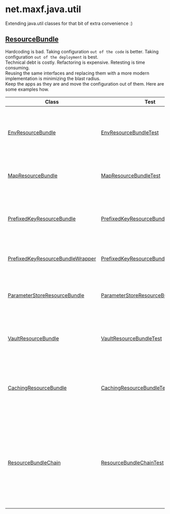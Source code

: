 # net.maxf.java.util

Extending java.util classes for that bit of extra convenience :)  

## [ResourceBundle](https://docs.oracle.com/en/java/javase/20/docs/api/java.base/java/util/ResourceBundle.html)
Hardcoding is bad. Taking configuration `out of the code` is better. Taking configuration `out of the deployment` is best.  
Technical debt is costly. Refactoring is expensive. Retesting is time consuming.  
Reusing the same interfaces and replacing them with a more modern implementation is minimizing the blast radius.  
Keep the apps as they are and move the configuration out of them. Here are some examples how.  

Class | Test | Description 
--- | --- | ---
[EnvResourceBundle](src/main/java/net/maxf/java/util/EnvResourceBundle.java) | [EnvResourceBundleTest](src/test/java/net/maxf/java/util/EnvResourceBundleTest.java) | Retrieves resources from the environment variables. Useful for runtimes that automatically provide configuration.
[MapResourceBundle](src/main/java/net/maxf/java/util/MapResourceBundle.java) | [MapResourceBundleTest](src/test/java/net/maxf/java/util/MapResourceBundleTest.java) | General purpose Map wrapper. Useful with any data provider that returns a map.
[PrefixedKeyResourceBundle](src/main/java/net/maxf/java/util/PrefixedKeyResourceBundle.java) | [PrefixedKeyResourceBundleTest](src/test/java/net/maxf/java/util/PrefixedKeyResourceBundleTest.java) | Base class. Adds a key prefix. Useful when working with large resource bundles, but only need a subset of keys.
[PrefixedKeyResourceBundleWrapper](src/main/java/net/maxf/java/util/PrefixedKeyResourceBundleWrapper.java) | [PrefixedKeyResourceBundleWrapperTest](src/test/java/net/maxf/java/util/PrefixedKeyResourceBundleWrapperTest.java) | Adds prefix functionality by wrapping existing ResourceBundles.
[ParameterStoreResourceBundle](src/main/java/net/maxf/java/util/aws/ssm/ParameterStoreResourceBundle.java) | [ParameterStoreResourceBundleTest](src/test/java/net/maxf/java/util/aws/ssm/ParameterStoreResourceBundleTest.java) | Retrieves resources from AWS SSM Parameter Store. Useful to keep configuration in the cloud. 
[VaultResourceBundle](src/main/java/net/maxf/java/util/hashicorp/vault/VaultResourceBundle.java) | [VaultResourceBundleTest](src/test/java/net/maxf/java/util/hashicorp/vault/VaultResourceBundleTest.java) | Retrieves resources from HashiCorp Vault. Useful to keep secrets in the cloud. 
[CachingResourceBundle](src/main/java/net/maxf/java/util/CachingResourceBundle.java) | [CachingResourceBundleTest](src/test/java/net/maxf/java/util/CachingResourceBundleTest.java) | Caches values for ttl in milliseconds. Useful to avoid the expensive IO, and reuse last known values when backing bundle is not accessible.
[ResourceBundleChain](src/main/java/net/maxf/java/util/ResourceBundleChain.java) | [ResourceBundleChainTest](src/test/java/net/maxf/java/util/ResourceBundleChainTest.java) | Searches for configuration in a chain of bundles. Useful for overriding. Typical chain usually goes from most flexible to least flexible. e.g.: Cache -> Parameter Store -> Secrets Store -> Environment -> File. 


